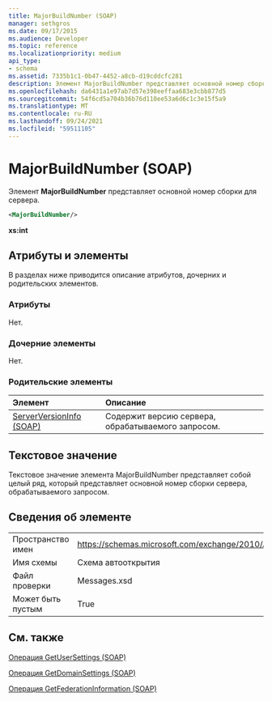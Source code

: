 ```yaml
---
title: MajorBuildNumber (SOAP)
manager: sethgros
ms.date: 09/17/2015
ms.audience: Developer
ms.topic: reference
ms.localizationpriority: medium
api_type:
- schema
ms.assetid: 7335b1c1-0b47-4452-a8cb-d19cddcfc281
description: Элемент MajorBuildNumber представляет основной номер сборки для сервера.
ms.openlocfilehash: da6431a1e97ab7d57e398eeffaa683e3cbb877d5
ms.sourcegitcommit: 54f6cd5a704b36b76d110ee53a6d6c1c3e15f5a9
ms.translationtype: MT
ms.contentlocale: ru-RU
ms.lasthandoff: 09/24/2021
ms.locfileid: "59511105"
---
```

# <a name="majorbuildnumber-soap"></a>MajorBuildNumber (SOAP)

Элемент **MajorBuildNumber** представляет основной номер сборки для сервера. 
  
```XML
<MajorBuildNumber/>
```

 **xs:int**
## <a name="attributes-and-elements"></a>Атрибуты и элементы

В разделах ниже приводится описание атрибутов, дочерних и родительских элементов.
  
### <a name="attributes"></a>Атрибуты

Нет.
  
### <a name="child-elements"></a>Дочерние элементы

Нет.
  
### <a name="parent-elements"></a>Родительские элементы

|**Элемент**|**Описание**|
|:-----|:-----|
|[ServerVersionInfo (SOAP)](serverversioninfo-soap.md) <br/> |Содержит версию сервера, обрабатываемого запросом.  <br/> |
   
## <a name="text-value"></a>Текстовое значение

Текстовое значение элемента MajorBuildNumber представляет собой целый ряд, который представляет основной номер сборки сервера, обрабатываемого запросом.
  
## <a name="element-information"></a>Сведения об элементе

|||
|:-----|:-----|
|Пространство имен  <br/> |https://schemas.microsoft.com/exchange/2010/Autodiscover  <br/> |
|Имя схемы  <br/> |Схема автооткрытия  <br/> |
|Файл проверки  <br/> |Messages.xsd  <br/> |
|Может быть пустым  <br/> |True  <br/> |
   
## <a name="see-also"></a>См. также



[Операция GetUserSettings (SOAP)](getusersettings-operation-soap.md)
  
[Операция GetDomainSettings (SOAP)](getdomainsettings-operation-soap.md)
  
[Операция GetFederationInformation (SOAP)](getfederationinformation-operation-soap.md)

